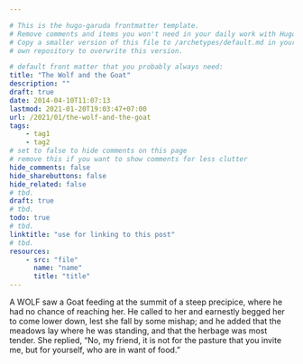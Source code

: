 ```yaml
---

# This is the hugo-garuda frontmatter template.
# Remove comments and items you won't need in your daily work with Hugo.
# Copy a smaller version of this file to /archetypes/default.md in your
# own repository to overwrite this version.

# default front matter that you probably always need:
title: "The Wolf and the Goat"
description: ""
draft: true
date: 2014-04-10T11:07:13
lastmod: 2021-01-20T19:03:47+07:00
url: /2021/01/the-wolf-and-the-goat
tags:
    - tag1
    - tag2
# set to false to hide comments on this page
# remove this if you want to show comments for less clutter
hide_comments: false
hide_sharebuttons: false
hide_related: false
# tbd.
draft: true
# tbd.
todo: true
# tbd.
linktitle: "use for linking to this post"
# tbd.
resources:
    - src: "file"
      name: "name"
      title: "title"
---
```

A WOLF saw a Goat feeding at the summit of a steep precipice, where he had no chance of reaching her. He called to her and earnestly begged her to come lower down, lest she fall by some mishap; and he added that the meadows lay where he was standing, and that the herbage was most tender. She replied, “No, my friend, it is not for the pasture that you invite me, but for yourself, who are in want of food.”


